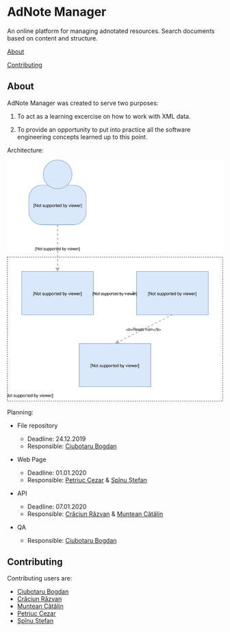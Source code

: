 
# AdNote Manager

  

An online platform for managing adnotated resources. Search documents based on content and structure.

  

[About](#about)

[Contributing](#contributing)

  

## About

  

AdNote Manager was created to serve two purposes:

  

1. To act as a learning excercise on how to work with XML data.

  

2. To provide an opportunity to put into practice all the software engineering concepts learned up to this point.

  

Architecture:

  

![C4 model](/mngmnt/C4.svg)

  

Planning:
* File repository  
   * Deadline: 24.12.2019
   * Responsible: [Ciubotaru Bogdan](https://github.com/Bogdan261)
* Web Page
   * Deadline: 01.01.2020
   * Responsible: [Petriuc Cezar](https://github.com/cezarptr) & [Spînu Ștefan](https://github.com/mrspvv)
  

* API
   * Deadline: 07.01.2020
   * Responsible: [Crăciun Răzvan](https://github.com/razvancraciun) & [Muntean Cătălin](https://github.com/catalinTM)
* QA
   * Responsible: [Ciubotaru Bogdan](https://github.com/Bogdan261)

## Contributing

Contributing users are:

*  [Ciubotaru Bogdan](https://github.com/Bogdan261)  
*  [Crăciun Răzvan](https://github.com/razvancraciun)  
*  [Muntean Cătălin](https://github.com/catalinTM)  
*  [Petriuc Cezar](https://github.com/cezarptr)  
*  [Spînu Ștefan](https://github.com/mrspvv)  
